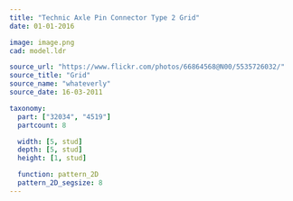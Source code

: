 ```yaml
---
title: "Technic Axle Pin Connector Type 2 Grid"
date: 01-01-2016

image: image.png
cad: model.ldr

source_url: "https://www.flickr.com/photos/66864568@N00/5535726032/"
source_title: "Grid"
source_name: "whateverly"
source_date: 16-03-2011

taxonomy:
  part: ["32034", "4519"]
  partcount: 8

  width: [5, stud]
  depth: [5, stud]
  height: [1, stud]

  function: pattern_2D
  pattern_2D_segsize: 8
---
```

